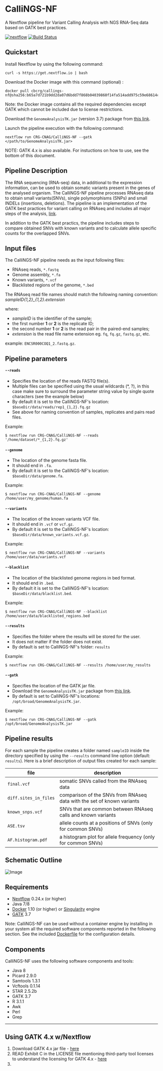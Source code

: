 # CalliNGS-NF
A Nextflow pipeline for Variant Calling Analysis with NGS RNA-Seq data based on GATK best practices.

[![nextflow](https://img.shields.io/badge/nextflow-%E2%89%A50.24.0-brightgreen.svg)](http://nextflow.io)
[![Build Status](https://travis-ci.org/CRG-CNAG/CalliNGS-NF.svg?branch=master)](https://travis-ci.org/CRG-CNAG/CalliNGS-NF)

## Quickstart 

Install Nextflow by using the following command: 

    curl -s https://get.nextflow.io | bash 
    
Download the Docker image with this command (optional) : 

    docker pull cbcrg/callings-nf@sha256:b65a7d721b9dd2da07d6bdd7f868b04039860f14fa514add975c59e68614c310
    
Note: the Docker image contains all the required dependencies except GATK which 
cannot be included due to license restrictions. 

Download the `GenomeAnalysisTK.jar` (version 3.7) package from [this link](https://software.broadinstitute.org/gatk/download/archive).    

Launch the pipeline execution with the following command: 

    nextflow run CRG-CNAG/CalliNGS-NF --gatk </path/to/GenomeAnalysisTK.jar>

NOTE: GATK 4.x is also available.  For instuctions on how to use, see the bottom of this document.


## Pipeline Description

The RNA sequencing (RNA-seq) data, in additional to the expression information, can be used to obtain somatic variants present in the genes of the analysed organism. The CalliNGS-NF pipeline processes RNAseq data to obtain small variants(SNVs), single polymorphisms (SNPs) and small INDELs (insertions, deletions). The pipeline is an implementation of the GATK best practices for variant calling on RNAseq and includes all major steps of the analysis, [link](http://gatkforums.broadinstitute.org/gatk/discussion/3892/the-gatk-best-practices-for-variant-calling-on-rnaseq-in-full-detail). 

In addition to the GATK best practics, the pipeline includes steps to compare obtained SNVs with known variants and to calculate allele specific counts for the overlapped SNVs.

## Input files

The CalliNGS-NF pipeline needs as the input following files:
* RNAseq reads, `*.fastq`
* Genome assembly, `*.fa`
* Known variants, `*.vcf`
* Blacklisted regions of the genome, `*.bed`

The RNAseq read file names should match the following naming convention:  *sampleID{1,2}_{1,2}.extension* 

where: 
* *sampleID* is the identifier of the sample;
* the first number **1** or **2** is the replicate ID;
* the second number **1** or **2** is the read pair in the paired-end samples;
* *extension* is the read file name extension eg. `fq`, `fq.gz`, `fastq.gz`, etc. 

example: `ENCSR000COQ1_2.fastq.gz`.

## Pipeline parameters

#### `--reads` 
   
* Specifies the location of the reads FASTQ file(s).
* Multiple files can be specified using the usual wildcards (*, ?), in this case make sure to surround the parameter string
  value by single quote characters (see the example below)
* By default it is set to the CalliNGS-NF's location: `$baseDir/data/reads/rep1_{1,2}.fq.gz`
* See above for naming convention of samples, replicates and pairs read files.

Example: 

    $ nextflow run CRG-CNAG/CalliNGS-NF --reads '/home/dataset/*_{1,2}.fq.gz'


#### `--genome`

* The location of the genome fasta file.
* It should end in `.fa`.
* By default it is set to the CalliNGS-NF's location: `$baseDir/data/genome.fa`.

Example:

    $ nextflow run CRG-CNAG/CalliNGS-NF --genome /home/user/my_genome/human.fa
    

#### `--variants`

* The location of the known variants VCF file.
* It should end in `.vcf` or `vcf.gz`.
* By default it is set to the CalliNGS-NF's location: `$baseDir/data/known_variants.vcf.gz`.

Example:

    $ nextflow run CRG-CNAG/CalliNGS-NF --variants /home/user/data/variants.vcf


#### `--blacklist`

* The location of the blacklisted genome regions in bed format.
* It should end in `.bed`.
* By default it is set to the CalliNGS-NF's location: `$baseDir/data/blacklist.bed`.

Example:

    $ nextflow run CRG-CNAG/CalliNGS-NF --blacklist /home/user/data/blacklisted_regions.bed


#### `--results` 
   
* Specifies the folder where the results will be stored for the user.  
* It does not matter if the folder does not exist.
* By default is set to CalliNGS-NF's folder: `results` 

Example: 

    $ nextflow run CRG-CNAG/CalliNGS-NF --results /home/user/my_results
    

#### `--gatk` 
   
* Specifies the location of the GATK jar file.
* Download the `GenomeAnalysisTK.jar` package from [this link](https://software.broadinstitute.org/gatk/download/).
* By default is set to CalliNGS-NF's locations: `/opt/broad/GenomeAnalysisTK.jar`.

Example: 

    $ nextflow run CRG-CNAG/CalliNGS-NF --gatk /opt/broad/GenomeAnalysisTK.jar
    
    
## Pipeline results

For each sample the pipeline creates a folder named `sampleID` inside the directory specified by using the `--results` command line option (default: `results`).
Here is a brief description of output files created for each sample:

file | description 
---- | ----
`final.vcf` | somatic SNVs called from the RNAseq data
`diff.sites_in_files` | comparison of the SNVs from RNAseq data with the set of known variants
`known_snps.vcf` | SNVs that are common between RNAseq calls and known variants
`ASE.tsv` | allele counts at a positions of SNVs (only for common SNVs)
`AF.histogram.pdf` | a histogram plot for allele frequency (only for common SNVs)


## Schematic Outline
![Image](../master/figures/workflow.png?raw=true)

## Requirements 

* [Nextflow](https://www.nextflow.io) 0.24.x (or higher)
* Java 7/8
* [Docker](https://www.docker.com/) 1.10 (or higher) or [Singularity](http://singularity.lbl.gov) engine
* [GATK](https://software.broadinstitute.org/gatk/) 3.7 

Note: CalliNGS-NF can be used without a container engine by installing in your system all the 
required software components reported in the following section. See the included 
[Dockerfile](docker/Dockerfile) for the configuration details.
 

## Components 

CalliNGS-NF uses the following software components and tools: 

* Java 8 
* Picard 2.9.0
* Samtools 1.3.1
* Vcftools 0.1.14
* STAR 2.5.2b
* GATK 3.7
* R 3.1.1 
* Awk
* Perl
* Grep

---
## Using GATK 4.x w/Nextflow

1. Download GATK 4.x jar file - [here](https://github.com/broadinstitute/gatk/releases/download/4.1.0.0/gatk-4.1.0.0.zip)
2. READ Exhibit C in the LICENSE file mentioning third-party tool licenses to understand the licensing for GATK 4.x - [here](https://software.broadinstitute.org/gatk/download/licensing.php)
3. 

